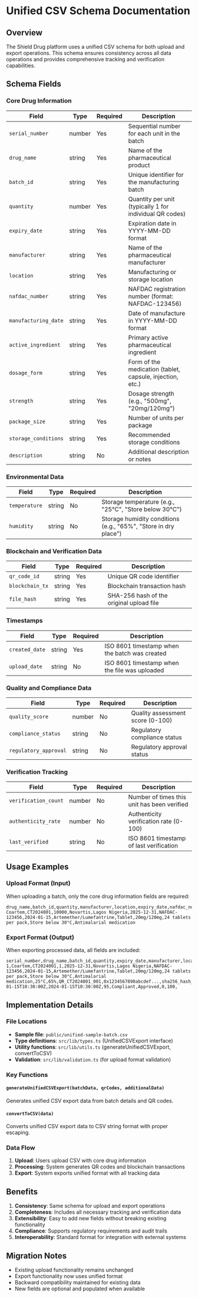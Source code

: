 # Unified CSV Schema Documentation

## Overview

The Shield Drug platform uses a unified CSV schema for both upload and export operations. This schema ensures consistency across all data operations and provides comprehensive tracking and verification capabilities.

## Schema Fields

### Core Drug Information
| Field | Type | Required | Description |
|-------|------|----------|-------------|
| `serial_number` | number | Yes | Sequential number for each unit in the batch |
| `drug_name` | string | Yes | Name of the pharmaceutical product |
| `batch_id` | string | Yes | Unique identifier for the manufacturing batch |
| `quantity` | number | Yes | Quantity per unit (typically 1 for individual QR codes) |
| `expiry_date` | string | Yes | Expiration date in YYYY-MM-DD format |
| `manufacturer` | string | Yes | Name of the pharmaceutical manufacturer |
| `location` | string | Yes | Manufacturing or storage location |
| `nafdac_number` | string | Yes | NAFDAC registration number (format: NAFDAC-123456) |
| `manufacturing_date` | string | Yes | Date of manufacture in YYYY-MM-DD format |
| `active_ingredient` | string | Yes | Primary active pharmaceutical ingredient |
| `dosage_form` | string | Yes | Form of the medication (tablet, capsule, injection, etc.) |
| `strength` | string | Yes | Dosage strength (e.g., "500mg", "20mg/120mg") |
| `package_size` | string | Yes | Number of units per package |
| `storage_conditions` | string | Yes | Recommended storage conditions |
| `description` | string | No | Additional description or notes |

### Environmental Data
| Field | Type | Required | Description |
|-------|------|----------|-------------|
| `temperature` | string | No | Storage temperature (e.g., "25°C", "Store below 30°C") |
| `humidity` | string | No | Storage humidity conditions (e.g., "65%", "Store in dry place") |

### Blockchain and Verification Data
| Field | Type | Required | Description |
|-------|------|----------|-------------|
| `qr_code_id` | string | Yes | Unique QR code identifier |
| `blockchain_tx` | string | Yes | Blockchain transaction hash |
| `file_hash` | string | Yes | SHA-256 hash of the original upload file |

### Timestamps
| Field | Type | Required | Description |
|-------|------|----------|-------------|
| `created_date` | string | Yes | ISO 8601 timestamp when the batch was created |
| `upload_date` | string | No | ISO 8601 timestamp when the file was uploaded |

### Quality and Compliance Data
| Field | Type | Required | Description |
|-------|------|----------|-------------|
| `quality_score` | number | No | Quality assessment score (0-100) |
| `compliance_status` | string | No | Regulatory compliance status |
| `regulatory_approval` | string | No | Regulatory approval status |

### Verification Tracking
| Field | Type | Required | Description |
|-------|------|----------|-------------|
| `verification_count` | number | No | Number of times this unit has been verified |
| `authenticity_rate` | number | No | Authenticity verification rate (0-100) |
| `last_verified` | string | No | ISO 8601 timestamp of last verification |

## Usage Examples

### Upload Format (Input)
When uploading a batch, only the core drug information fields are required:

```csv
drug_name,batch_id,quantity,manufacturer,location,expiry_date,nafdac_number,manufacturing_date,active_ingredient,dosage_form,strength,package_size,storage_conditions,description
Coartem,CT2024001,10000,Novartis,Lagos Nigeria,2025-12-31,NAFDAC-123456,2024-01-15,Artemether/Lumefantrine,Tablet,20mg/120mg,24 tablets per pack,Store below 30°C,Antimalarial medication
```

### Export Format (Output)
When exporting processed data, all fields are included:

```csv
serial_number,drug_name,batch_id,quantity,expiry_date,manufacturer,location,nafdac_number,manufacturing_date,active_ingredient,dosage_form,strength,package_size,storage_conditions,description,temperature,humidity,qr_code_id,blockchain_tx,file_hash,created_date,upload_date,quality_score,compliance_status,regulatory_approval,verification_count,authenticity_rate,last_verified
1,Coartem,CT2024001,1,2025-12-31,Novartis,Lagos Nigeria,NAFDAC-123456,2024-01-15,Artemether/Lumefantrine,Tablet,20mg/120mg,24 tablets per pack,Store below 30°C,Antimalarial medication,25°C,65%,QR_CT2024001_001,0x1234567890abcdef...,sha256_hash_here,2024-01-15T10:30:00Z,2024-01-15T10:30:00Z,95,Compliant,Approved,0,100,
```

## Implementation Details

### File Locations
- **Sample file**: `public/unified-sample-batch.csv`
- **Type definitions**: `src/lib/types.ts` (UnifiedCSVExport interface)
- **Utility functions**: `src/lib/utils.ts` (generateUnifiedCSVExport, convertToCSV)
- **Validation**: `src/lib/validation.ts` (for upload format validation)

### Key Functions

#### `generateUnifiedCSVExport(batchData, qrCodes, additionalData)`
Generates unified CSV export data from batch details and QR codes.

#### `convertToCSV(data)`
Converts unified CSV export data to CSV string format with proper escaping.

### Data Flow
1. **Upload**: Users upload CSV with core drug information
2. **Processing**: System generates QR codes and blockchain transactions
3. **Export**: System exports unified format with all tracking data

## Benefits

1. **Consistency**: Same schema for upload and export operations
2. **Completeness**: Includes all necessary tracking and verification data
3. **Extensibility**: Easy to add new fields without breaking existing functionality
4. **Compliance**: Supports regulatory requirements and audit trails
5. **Interoperability**: Standard format for integration with external systems

## Migration Notes

- Existing upload functionality remains unchanged
- Export functionality now uses unified format
- Backward compatibility maintained for existing data
- New fields are optional and populated when available
